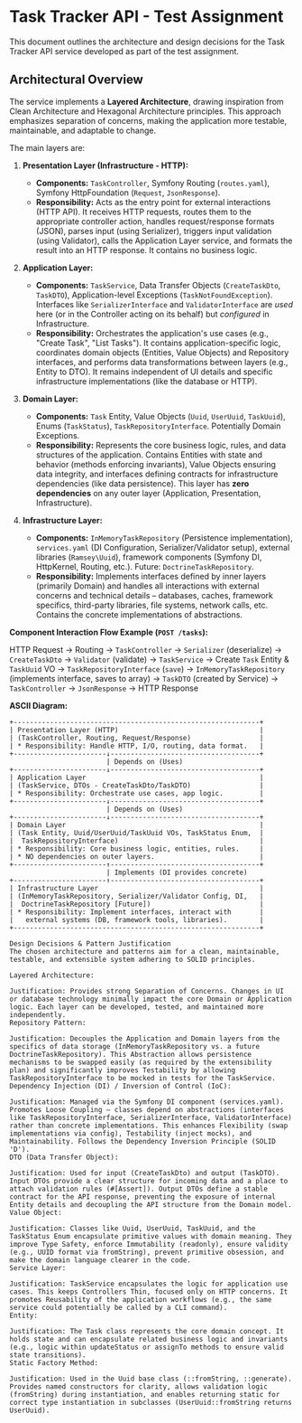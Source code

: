 # Task Tracker API - Test Assignment

This document outlines the architecture and design decisions for the Task Tracker API service developed as part of the test assignment.

## Architectural Overview

The service implements a **Layered Architecture**, drawing inspiration from Clean Architecture and Hexagonal Architecture principles. This approach emphasizes separation of concerns, making the application more testable, maintainable, and adaptable to change.

The main layers are:

1.  **Presentation Layer (Infrastructure - HTTP):**
    * **Components:** `TaskController`, Symfony Routing (`routes.yaml`), Symfony HttpFoundation (`Request`, `JsonResponse`).
    * **Responsibility:** Acts as the entry point for external interactions (HTTP API). It receives HTTP requests, routes them to the appropriate controller action, handles request/response formats (JSON), parses input (using Serializer), triggers input validation (using Validator), calls the Application Layer service, and formats the result into an HTTP response. It contains no business logic.

2.  **Application Layer:**
    * **Components:** `TaskService`, Data Transfer Objects (`CreateTaskDto`, `TaskDTO`), Application-level Exceptions (`TaskNotFoundException`). Interfaces like `SerializerInterface` and `ValidatorInterface` are *used* here (or in the Controller acting on its behalf) but *configured* in Infrastructure.
    * **Responsibility:** Orchestrates the application's use cases (e.g., "Create Task", "List Tasks"). It contains application-specific logic, coordinates domain objects (Entities, Value Objects) and Repository interfaces, and performs data transformations between layers (e.g., Entity to DTO). It remains independent of UI details and specific infrastructure implementations (like the database or HTTP).

3.  **Domain Layer:**
    * **Components:** `Task` Entity, Value Objects (`Uuid`, `UserUuid`, `TaskUuid`), Enums (`TaskStatus`), `TaskRepositoryInterface`. Potentially Domain Exceptions.
    * **Responsibility:** Represents the core business logic, rules, and data structures of the application. Contains Entities with state and behavior (methods enforcing invariants), Value Objects ensuring data integrity, and interfaces defining contracts for infrastructure dependencies (like data persistence). This layer has **zero dependencies** on any outer layer (Application, Presentation, Infrastructure).

4.  **Infrastructure Layer:**
    * **Components:** `InMemoryTaskRepository` (Persistence implementation), `services.yaml` (DI Configuration, Serializer/Validator setup), external libraries (`Ramsey\Uuid`), framework components (Symfony DI, HttpKernel, Routing, etc.). Future: `DoctrineTaskRepository`.
    * **Responsibility:** Implements interfaces defined by inner layers (primarily Domain) and handles all interactions with external concerns and technical details – databases, caches, framework specifics, third-party libraries, file systems, network calls, etc. Contains the concrete implementations of abstractions.

**Component Interaction Flow Example (`POST /tasks`):**

HTTP Request -> Routing -> `TaskController` -> `Serializer` (deserialize) -> `CreateTaskDto` -> `Validator` (validate) -> `TaskService` -> Create `Task` Entity & `TaskUuid` VO -> `TaskRepositoryInterface` (`save`) -> `InMemoryTaskRepository` (implements interface, saves to array) -> `TaskDTO` (created by Service) -> `TaskController` -> `JsonResponse` -> HTTP Response

**ASCII Diagram:**

```ascii
+-------------------------------------------------------------+
| Presentation Layer (HTTP)                                   |
| (TaskController, Routing, Request/Response)                 |
| * Responsibility: Handle HTTP, I/O, routing, data format.   |
+-----------------------↓-------------------------------------+
                        | Depends on (Uses)
+-----------------------↓-------------------------------------+
| Application Layer                                           |
| (TaskService, DTOs - CreateTaskDto/TaskDTO)                 |
| * Responsibility: Orchestrate use cases, app logic.         |
+-----------------------↓-------------------------------------+
                        | Depends on (Uses)
+-----------------------↓-------------------------------------+
| Domain Layer                                                |
| (Task Entity, Uuid/UserUuid/TaskUuid VOs, TaskStatus Enum,  |
|  TaskRepositoryInterface)                                   |
| * Responsibility: Core business logic, entities, rules.     |
| * NO dependencies on outer layers.                          |
+-----------------------↑-------------------------------------+
                        | Implements (DI provides concrete)
+-----------------------↑-------------------------------------+
| Infrastructure Layer                                        |
| (InMemoryTaskRepository, Serializer/Validator Config, DI,   |
|  DoctrineTaskRepository [Future])                           |
| * Responsibility: Implement interfaces, interact with       |
|   external systems (DB, framework tools, libraries).        |
+-------------------------------------------------------------+

Design Decisions & Pattern Justification
The chosen architecture and patterns aim for a clean, maintainable, testable, and extensible system adhering to SOLID principles.

Layered Architecture:

Justification: Provides strong Separation of Concerns. Changes in UI or database technology minimally impact the core Domain or Application logic. Each layer can be developed, tested, and maintained more independently.
Repository Pattern:

Justification: Decouples the Application and Domain layers from the specifics of data storage (InMemoryTaskRepository vs. a future DoctrineTaskRepository). This Abstraction allows persistence mechanisms to be swapped easily (as required by the extensibility plan) and significantly improves Testability by allowing TaskRepositoryInterface to be mocked in tests for the TaskService.
Dependency Injection (DI) / Inversion of Control (IoC):

Justification: Managed via the Symfony DI component (services.yaml). Promotes Loose Coupling – classes depend on abstractions (interfaces like TaskRepositoryInterface, SerializerInterface, ValidatorInterface) rather than concrete implementations. This enhances Flexibility (swap implementations via config), Testability (inject mocks), and Maintainability. Follows the Dependency Inversion Principle (SOLID 'D').
DTO (Data Transfer Object):

Justification: Used for input (CreateTaskDto) and output (TaskDTO). Input DTOs provide a clear structure for incoming data and a place to attach validation rules (#[Assert]). Output DTOs define a stable contract for the API response, preventing the exposure of internal Entity details and decoupling the API structure from the Domain model.
Value Object:

Justification: Classes like Uuid, UserUuid, TaskUuid, and the TaskStatus Enum encapsulate primitive values with domain meaning. They improve Type Safety, enforce Immutability (readonly), ensure validity (e.g., UUID format via fromString), prevent primitive obsession, and make the domain language clearer in the code.
Service Layer:

Justification: TaskService encapsulates the logic for application use cases. This keeps Controllers Thin, focused only on HTTP concerns. It promotes Reusability of the application workflows (e.g., the same service could potentially be called by a CLI command).
Entity:

Justification: The Task class represents the core domain concept. It holds state and can encapsulate related business logic and invariants (e.g., logic within updateStatus or assignTo methods to ensure valid state transitions).
Static Factory Method:

Justification: Used in the Uuid base class (::fromString, ::generate). Provides named constructors for clarity, allows validation logic (fromString) during instantiation, and enables returning static for correct type instantiation in subclasses (UserUuid::fromString returns UserUuid).
